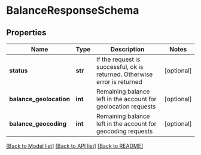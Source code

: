 # BalanceResponseSchema

## Properties
Name | Type | Description | Notes
------------ | ------------- | ------------- | -------------
**status** | **str** | If the request is successful, ok is returned. Otherwise error is returned | [optional] 
**balance_geolocation** | **int** | Remaining balance left in the account for geolocation requests | [optional] 
**balance_geocoding** | **int** | Remaining balance left in the account for geocoding requests | [optional] 

[[Back to Model list]](../README.md#documentation-for-models) [[Back to API list]](../README.md#documentation-for-api-endpoints) [[Back to README]](../README.md)


